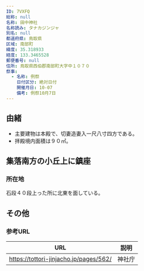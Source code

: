 ```yaml
---
ID: 7VXFQ
総称: null
名称: 田中神社
名称読み: タナカジンジャ
別名: null
都道府県: 鳥取県
区域: 南部町
緯度: 35.318933
経度: 133.3465528
郵便番号: null
住所: 鳥取県西伯郡南部町大字中１０７０
祭事:
  - 名称: 例祭
    日付区分: 絶対日付
    開催月日: 10-07
    備考: 例祭10月7日
---
```


## 由緒

- 主要建物は本殿で、切妻造妻入一尺八寸四方である。
- 拝殿境内面積は９０㎡。

## 集落南方の小丘上に鎮座

### 所在地

石段４０段上った所に北東を面している。

## その他

### 参考URL

| URL                                    | 説明   |
| -------------------------------------- | ------ |
| https://tottori-jinjacho.jp/pages/562/ | 神社庁 |
